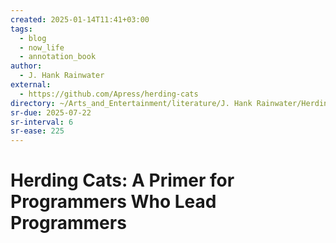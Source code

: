 ```yaml
---
created: 2025-01-14T11:41+03:00
tags:
  - blog
  - now_life
  - annotation_book
author:
  - J. Hank Rainwater
external:
  - https://github.com/Apress/herding-cats
directory: ~/Arts_and_Entertainment/literature/J. Hank Rainwater/Herding Cats_ A Primer for Programmers Who Lead Programmers (2374)/
sr-due: 2025-07-22
sr-interval: 6
sr-ease: 225
---
```


# Herding Cats: A Primer for Programmers Who Lead Programmers
